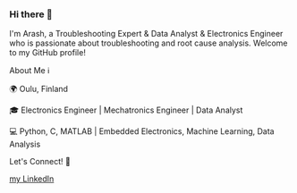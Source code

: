 ### Hi there 👋

I'm Arash, a Troubleshooting Expert & Data Analyst & Electronics Engineer who is passionate about troubleshooting and root cause analysis. Welcome to my GitHub profile!

About Me ℹ️

🌍 Oulu, Finland

🎓 Electronics Engineer | Mechatronics Engineer | Data Analyst

💻 Python, C, MATLAB | Embedded Electronics, Machine Learning, Data Analysis

Let's Connect! 🤝

[my LinkedIn](https://www.linkedin.com/in/arash-nedaei/)

